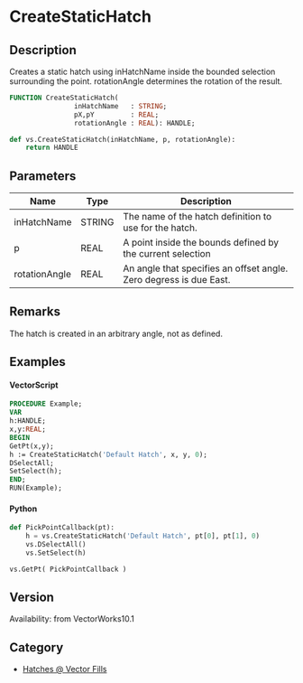 # CreateStaticHatch

## Description
Creates a static hatch using inHatchName inside the bounded selection surrounding the point. rotationAngle determines the rotation of the result.

```pascal
FUNCTION CreateStaticHatch(
				inHatchName   : STRING;
				pX,pY         : REAL;
				rotationAngle : REAL): HANDLE;
```

```python
def vs.CreateStaticHatch(inHatchName, p, rotationAngle):
    return HANDLE
```

## Parameters
|Name|Type|Description|
|---|---|---|
|inHatchName|STRING|The name of the hatch definition to use for the hatch.|
|p|REAL|A point inside the bounds defined by the current selection|
|rotationAngle|REAL|An angle that specifies an offset angle.  Zero degress is due East.|

## Remarks
The hatch is created in an arbitrary angle, not as defined.

## Examples
#### VectorScript ####
```pascal
PROCEDURE Example;
VAR
h:HANDLE;
x,y:REAL;
BEGIN
GetPt(x,y);
h := CreateStaticHatch('Default Hatch', x, y, 0);
DSelectAll;
SetSelect(h);
END;
RUN(Example);
```
#### Python ####
```python
def PickPointCallback(pt):
	h = vs.CreateStaticHatch('Default Hatch', pt[0], pt[1], 0)
	vs.DSelectAll()
	vs.SetSelect(h)

vs.GetPt( PickPointCallback )
```

## Version
Availability: from VectorWorks10.1

## Category
* [Hatches @ Vector Fills](../Categories/Hatches%20-%20Vector%20Fills.md)
